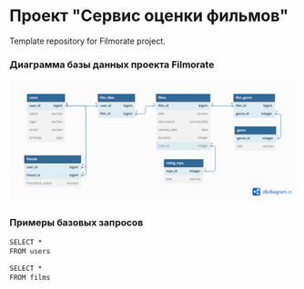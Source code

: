 # Проект "Сервис оценки фильмов"
Template repository for Filmorate project.
### Диаграмма базы данных проекта Filmorate
![Диаграмма базы данных проекта Filmorate](database_diagram.png)

### Примеры базовых запросов
```
SELECT * 
FROM users 
```

```
SELECT *
FROM films
```
